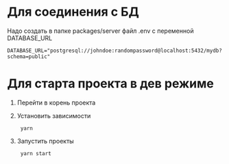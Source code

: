 # Для соединения с БД

Надо создать в папке packages/server файл .env с переменной DATABASE_URL

    DATABASE_URL="postgresql://johndoe:randompassword@localhost:5432/mydb?schema=public"

# Для старта проекта в дев режиме
1. Перейти в корень проекта

2. Установить зависимости 

        yarn
        
3. Запустить проекты 

        yarn start
